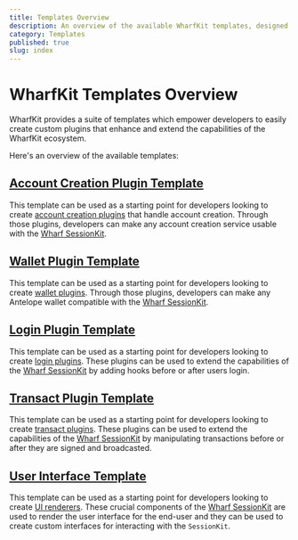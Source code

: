 ```yaml
---
title: Templates Overview
description: An overview of the available WharfKit templates, designed to accelerate your blockchain development with Antelope.
category: Templates
published: true
slug: index
---
```


# WharfKit Templates Overview

WharfKit provides a suite of templates which empower developers to easily create custom plugins that enhance and extend the capabilities of the WharfKit ecosystem.

Here's an overview of the available templates:

## [Account Creation Plugin Template](/docs/templates/account-creation-plugin-template)

This template can be used as a starting point for developers looking to create [account creation plugins](/docs/session-kit/plugin-account-creation) that handle account creation. Through those plugins, developers can make any account creation service usable with the [Wharf SessionKit](/docs/session-kit).

## [Wallet Plugin Template](/docs/templates/wallet-plugin-template)

This template can be used as a starting point for developers looking to create [wallet plugins](/docs/session-kit/plugin-wallet). Through those plugins, developers can make any Antelope wallet compatible with the [Wharf SessionKit](/docs/session-kit).

## [Login Plugin Template](/docs/templates/login-plugin-template)

This template can be used as a starting point for developers looking to create [login plugins](/docs/session-kit/plugin-login). These plugins can be used to extend the capabilities of the [Wharf SessionKit](/docs/session-kit) by adding hooks before or after users login.

## [Transact Plugin Template](/docs/templates/transact-plugin-template)

This template can be used as a starting point for developers looking to create [transact plugins](/docs/session-kit/plugin-transact). These plugins can be used to extend the capabilities of the [Wharf SessionKit](/docs/session-kit) by manipulating transactions before or after they are signed and broadcasted.

## [User Interface Template](/docs/templates/ui-template)

This template can be used as a starting point for developers looking to create [UI renderers](/docs/session-kit/plugin-ui). These crucial components of the [Wharf SessionKit](/docs/session-kit) are used to render the user interface for the end-user and they can be used to create custom interfaces for interacting with the `SessionKit`.

